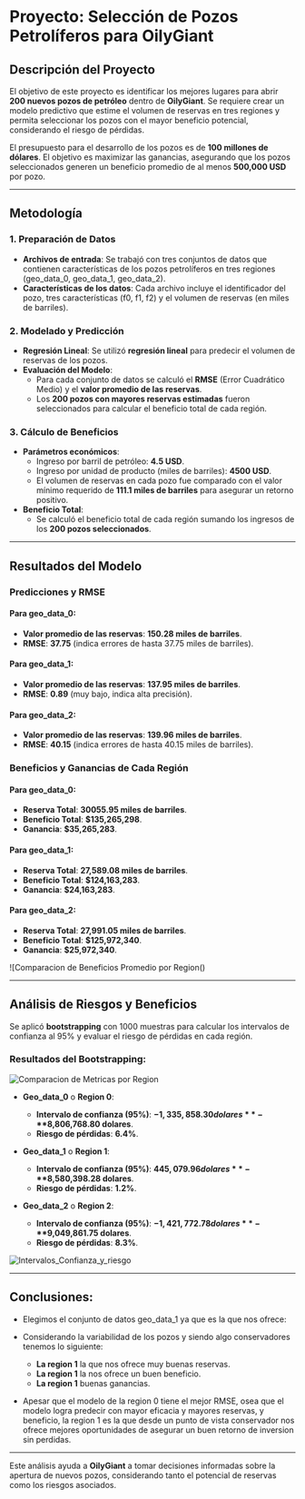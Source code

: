 # Proyecto: Selección de Pozos Petrolíferos para OilyGiant

## Descripción del Proyecto
El objetivo de este proyecto es identificar los mejores lugares para abrir **200 nuevos pozos de petróleo** dentro de **OilyGiant**. Se requiere crear un modelo predictivo que estime el volumen de reservas en tres regiones y permita seleccionar los pozos con el mayor beneficio potencial, considerando el riesgo de pérdidas.

El presupuesto para el desarrollo de los pozos es de **100 millones de dólares**. El objetivo es maximizar las ganancias, asegurando que los pozos seleccionados generen un beneficio promedio de al menos **500,000 USD** por pozo.

---

## Metodología

### 1. Preparación de Datos
- **Archivos de entrada**: Se trabajó con tres conjuntos de datos que contienen características de los pozos petrolíferos en tres regiones (geo_data_0, geo_data_1, geo_data_2).
- **Características de los datos**: Cada archivo incluye el identificador del pozo, tres características (f0, f1, f2) y el volumen de reservas (en miles de barriles).

### 2. Modelado y Predicción
- **Regresión Lineal**: Se utilizó **regresión lineal** para predecir el volumen de reservas de los pozos.
- **Evaluación del Modelo**:
  - Para cada conjunto de datos se calculó el **RMSE** (Error Cuadrático Medio) y el **valor promedio de las reservas**.
  - Los **200 pozos con mayores reservas estimadas** fueron seleccionados para calcular el beneficio total de cada región.

### 3. Cálculo de Beneficios
- **Parámetros económicos**:
  - Ingreso por barril de petróleo: **4.5 USD**.
  - Ingreso por unidad de producto (miles de barriles): **4500 USD**.
  - El volumen de reservas en cada pozo fue comparado con el valor mínimo requerido de **111.1 miles de barriles** para asegurar un retorno positivo.
- **Beneficio Total**:
  - Se calculó el beneficio total de cada región sumando los ingresos de los **200 pozos seleccionados**.

---

## Resultados del Modelo

### Predicciones y RMSE

#### Para geo_data_0:
- **Valor promedio de las reservas**: **150.28 miles de barriles**.
- **RMSE**: **37.75** (indica errores de hasta 37.75 miles de barriles).

#### Para geo_data_1:
- **Valor promedio de las reservas**: **137.95 miles de barriles**.
- **RMSE**: **0.89** (muy bajo, indica alta precisión).

#### Para geo_data_2:
- **Valor promedio de las reservas**: **139.96 miles de barriles**.
- **RMSE**: **40.15** (indica errores de hasta 40.15 miles de barriles).

### Beneficios y Ganancias de Cada Región

#### Para geo_data_0:
- **Reserva Total**: **30055.95 miles de barriles**.
- **Beneficio Total**: **$135,265,298**.
- **Ganancia**: **$35,265,283**.

#### Para geo_data_1:
- **Reserva Total**: **27,589.08 miles de barriles**.
- **Beneficio Total**: **$124,163,283**.
- **Ganancia**: **$24,163,283**.

#### Para geo_data_2:
- **Reserva Total**: **27,991.05 miles de barriles**.
- **Beneficio Total**: **$125,972,340**.
- **Ganancia**: **$25,972,340**.
  
![Comparacion de Beneficios Promedio por Region()

---


## Análisis de Riesgos y Beneficios

Se aplicó **bootstrapping** con 1000 muestras para calcular los intervalos de confianza al 95% y evaluar el riesgo de pérdidas en cada región.

### Resultados del Bootstrapping:

![Comparacion de Metricas por Region]()

- **Geo_data_0** o **Region 0**:
  - **Intervalo de confianza (95%)**: **$-1,335,858.30 dolares** - **$8,806,768.80 dolares**.
  - **Riesgo de pérdidas**: **6.4%**.

- **Geo_data_1** o **Region 1**:
  - **Intervalo de confianza (95%)**: **$445,079.96 dolares** - **$8,580,398.28 dolares**.
  - **Riesgo de pérdidas**: **1.2%**.

- **Geo_data_2** o **Region 2**:
  - **Intervalo de confianza (95%)**: **$-1,421,772.78 dolares** - **$9,049,861.75 dolares**.
  - **Riesgo de pérdidas**: **8.3%**.

![Intervalos_Confianza_y_riesgo]()

---
## Conclusiones:

- Elegimos el conjunto de datos geo_data_1 ya que es la que nos ofrece:

- Considerando la variabilidad de los pozos y siendo algo conservadores tenemos lo siguiente:
  - **La region 1** la que nos ofrece muy buenas reservas.
  - **La region 1** la nos ofrece un buen beneficio.
  - **La region 1** buenas ganancias.

- Apesar que el modelo de la region 0 tiene el mejor RMSE, osea que el modelo logra predecir con mayor eficacia y mayores reservas, y beneficio, la region 1 es la que desde un punto de vista conservador nos ofrece mejores oportunidades de asegurar un buen retorno de inversion sin perdidas.

---

Este análisis ayuda a **OilyGiant** a tomar decisiones informadas sobre la apertura de nuevos pozos, considerando tanto el potencial de reservas como los riesgos asociados. 

